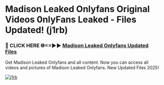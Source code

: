 # Madison Leaked Onlyfans Original Videos 0nlyFans Leaked - Files Updated! (j1rb)

<h3>🔴 CLICK HERE 🌐==►► <a href="https://tinyurl.com/ms9xzufz" rel="nofollow">Madison Leaked Onlyfans Updated Files</a></h3>

Get Madison Leaked Onlyfans and all content. Now you can access all videos and pictures of Madison Leaked Onlyfans. New Updated Files 2025!

[![j1rb](https://i.imgur.com/PQ7UWWw.gif)](https://tinyurl.com/ms9xzufz)
